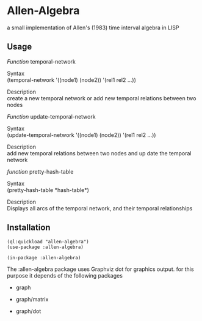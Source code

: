 # Allen-Algebra

a small implementation of Allen's (1983) time interval algebra in LISP  

## Usage

*Function* temporal-network  

Syntax  
(temporal-network '((node1) (node2)) '(rel1 rel2 ...))  

Description  
create a new temporal network or add new temporal relations between two nodes

*Function* update-temporal-network  

Syntax  
(update-temporal-network '((node1) (node2)) '(rel1 rel2 ...))  

Description  
add new temporal relations between two nodes and up date the temporal network 

*function* pretty-hash-table  

Syntax  
(pretty-hash-table \*hash-table\*)  

Description  
Displays all arcs of the temporal network, and their temporal relationships 

## Installation

    (ql:quickload "allen-algebra")  
    (use-package :allen-algebra)

    (in-package :allen-algebra)

The :allen-algebra package uses Graphviz dot for graphics output. for this purpose it depends of the following packages  

- graph

- graph/matrix

- graph/dot
